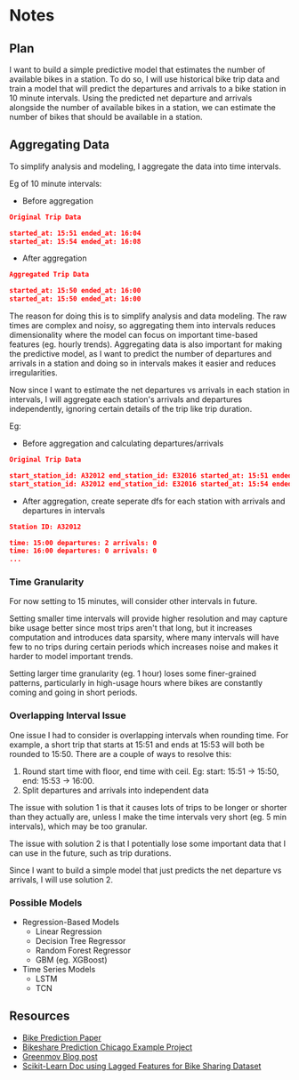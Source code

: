 # Notes

## Plan

I want to build a simple predictive model that estimates the number of available bikes in a station. To do so, I will use historical bike trip data and train a model that will predict the departures and arrivals to a bike station in 10 minute intervals. Using the predicted net departure and arrivals alongside the number of available bikes in a station, we can estimate the number of bikes that should be available in a station.

## Aggregating Data

To simplify analysis and modeling, I aggregate the data into time intervals.

Eg of 10 minute intervals:

- Before aggregation

``` json
Original Trip Data

started_at: 15:51 ended_at: 16:04
started_at: 15:54 ended_at: 16:08
```

- After aggregation

``` json
Aggregated Trip Data

started_at: 15:50 ended_at: 16:00
started_at: 15:50 ended_at: 16:00
```

The reason for doing this is to simplify analysis and data modeling. The raw times are complex and noisy, so aggregating them into intervals reduces dimensionality where the model can focus on important time-based features (eg. hourly trends).
Aggregating data is also important for making the predictive model, as I want to predict the number of departures and arrivals in a station and doing so in intervals makes it easier and reduces irregularities.

Now since I want to estimate the net departures vs arrivals in each station in intervals, I will aggregate each station's arrivals and departures independently, ignoring certain details of the trip like trip duration.

Eg:

- Before aggregation and calculating departures/arrivals

``` json
Original Trip Data

start_station_id: A32012 end_station_id: E32016 started_at: 15:51 ended_at: 16:04
start_station_id: A32012 end_station_id: E32016 started_at: 15:54 ended_at: 16:08
```

- After aggregation, create seperate dfs for each station with arrivals and departures in intervals

``` json
Station ID: A32012

time: 15:00 departures: 2 arrivals: 0
time: 16:00 departures: 0 arrivals: 0
...
```

### Time Granularity

For now setting to 15 minutes, will consider other intervals in future.

Setting smaller time intervals will provide higher resolution and may capture bike usage better since most trips aren't that long, but it increases computation and introduces data sparsity, where many intervals will have few to no trips during certain periods which increases noise and makes it harder to model important trends.

Setting larger time granularity (eg. 1 hour) loses some finer-grained patterns, particularly in high-usage hours where bikes are constantly coming and going in short periods.

### Overlapping Interval Issue

One issue I had to consider is overlapping intervals when rounding time. For example, a short trip that starts at 15:51 and ends at 15:53 will both be rounded to 15:50. There are a couple of ways to resolve this:

1. Round start time with floor, end time with ceil. Eg: start: 15:51 -> 15:50, end: 15:53 -> 16:00.
2. Split departures and arrivals into independent data

The issue with solution 1 is that it causes lots of trips to be longer or shorter than they actually are, unless I make the time intervals very short (eg. 5 min intervals), which may be too granular.

The issue with solution 2 is that I potentially lose some important data that I can use in the future, such as trip durations.

Since I want to build a simple model that just predicts the net departure vs arrivals, I will use solution 2.

### Possible Models

- Regression-Based Models
  - Linear Regression
  - Decision Tree Regressor
  - Random Forest Regressor
  - GBM (eg. XGBoost)
- Time Series Models
  - LSTM
  - TCN

## Resources

- [Bike Prediction Paper](https://ksiresearch.org/seke/dmsviva21paper/paper001.pdf)
- [Bikeshare Prediction Chicago Example Project](https://github.com/dssg/bikeshare)
- [Greenmov Blog post](https://green-mov.eu/blog/bike-availability-forecast)
- [Scikit-Learn Doc using Lagged Features for Bike Sharing Dataset](https://scikit-learn.org/stable/auto_examples/applications/plot_time_series_lagged_features.html)
